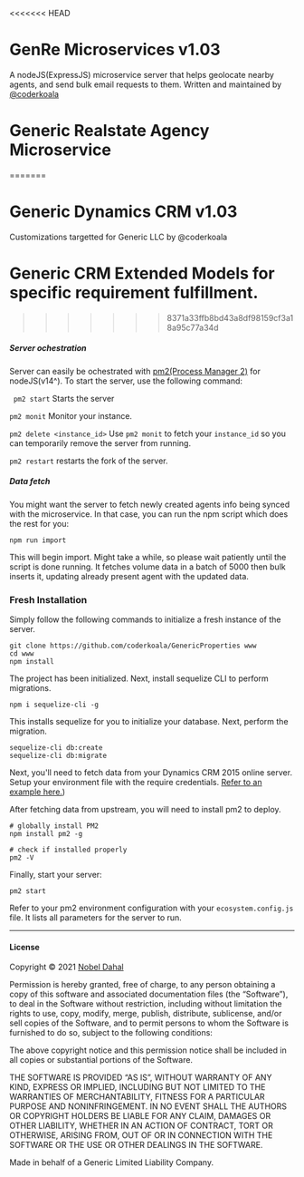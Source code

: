 <<<<<<< HEAD
# GenRe Microservices v1.03

A nodeJS(ExpressJS) microservice server that helps geolocate nearby agents, and send bulk email requests to them. Written and maintained by [@coderkoala](https://github.com/coderkoala)

# Generic Realstate Agency Microservice
=======
# Generic Dynamics CRM v1.03

Customizations targetted for Generic LLC by @coderkoala

# Generic CRM Extended Models for specific requirement fulfillment.
>>>>>>> 8371a33ffb8bd43a8df98159cf3a18a95c77a34d

##### Server ochestration

Server can easily be ochestrated with [pm2(Process Manager 2)](https://pm2.keymetrics.io/) for nodeJS(v14^). To start the server, use the following command:

` pm2 start` Starts the server

`pm2 monit` Monitor your instance.

`pm2 delete <instance_id>` Use `pm2 monit` to fetch your `instance_id` so you can temporarily remove the server from running.

`pm2 restart` restarts the fork of the server.

##### Data fetch
You might want the server to fetch newly created agents info being synced with the microservice. In that case, you can run the npm script which does the rest for you:

```
npm run import
```

This will begin import. Might take a while, so please wait patiently until the script is done running. It fetches volume data in a batch of 5000 then bulk inserts it, updating already present agent with the updated data.

### Fresh Installation
Simply follow the following commands to initialize a fresh instance of the server.
```
git clone https://github.com/coderkoala/GenericProperties www
cd www
npm install

```
The project has been initialized. Next, install sequelize CLI to perform migrations.

```
npm i sequelize-cli -g
```
This installs sequelize for you to initialize your database. Next, perform the migration.
```
sequelize-cli db:create
sequelize-cli db:migrate
```
Next, you'll need to fetch data from your Dynamics CRM 2015 online server. Setup your environment file with the require credentials. [Refer to an example here.](https://github.com/coderkoala/GenericProperties/blob/master/.env.example))

After fetching data from upstream, you will need to install pm2 to deploy.

```
# globally install PM2
npm install pm2 -g

# check if installed properly
pm2 -V
```

Finally, start your server:
```
pm2 start
```
Refer to your pm2 environment configuration with your `ecosystem.config.js` file. It lists all parameters for the server to run.

---

#### License

Copyright © 2021 [Nobel Dahal](https://nobeldahal.com.np)

Permission is hereby granted, free of charge, to any person obtaining a copy of this software and associated documentation files (the “Software”), to deal in the Software without restriction, including without limitation the rights to use, copy, modify, merge, publish, distribute, sublicense, and/or sell copies of the Software, and to permit persons to whom the Software is furnished to do so, subject to the following conditions:

The above copyright notice and this permission notice shall be included in all copies or substantial portions of the Software.

THE SOFTWARE IS PROVIDED “AS IS”, WITHOUT WARRANTY OF ANY KIND, EXPRESS OR IMPLIED, INCLUDING BUT NOT LIMITED TO THE WARRANTIES OF MERCHANTABILITY, FITNESS FOR A PARTICULAR PURPOSE AND NONINFRINGEMENT. IN NO EVENT SHALL THE AUTHORS OR COPYRIGHT HOLDERS BE LIABLE FOR ANY CLAIM, DAMAGES OR OTHER LIABILITY, WHETHER IN AN ACTION OF CONTRACT, TORT OR OTHERWISE, ARISING FROM, OUT OF OR IN CONNECTION WITH THE SOFTWARE OR THE USE OR OTHER DEALINGS IN THE SOFTWARE.

Made in behalf of a Generic Limited Liability Company.
